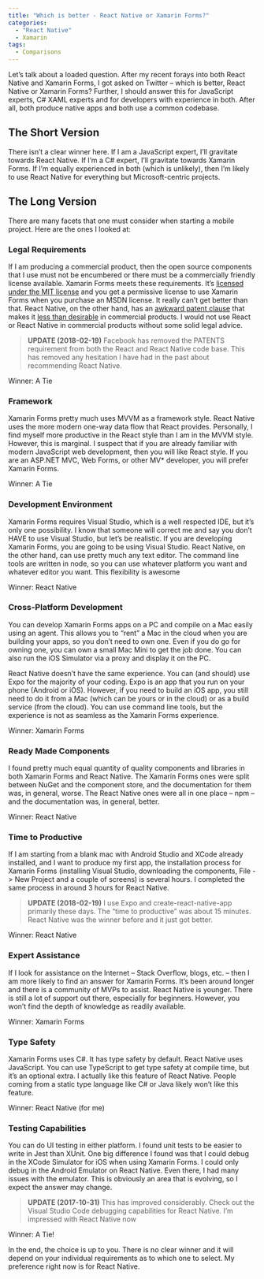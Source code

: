 ```yaml
---
title: "Which is better - React Native or Xamarin Forms?"
categories:
  - "React Native"
  - Xamarin
tags:
  - Comparisons
---
```


Let’s talk about a loaded question.  After my recent forays into both React Native and Xamarin Forms, I got asked on Twitter – which is better, React Native or Xamarin Forms?  Further, I should answer this for JavaScript experts, C# XAML experts and for developers with experience in both.  After all, both produce native apps and both use a common codebase.

## The Short Version

There isn’t a clear winner here.  If I am a JavaScript expert, I’ll gravitate towards React Native.  If I’m a C# expert, I’ll gravitate towards Xamarin Forms.  If I’m equally experienced in both (which is unlikely), then I’m likely to use React Native for everything but Microsoft-centric projects.

## The Long Version

There are many facets that one must consider when starting a mobile project.  Here are the ones I looked at:

### Legal Requirements

If I am producing a commercial product, then the open source components that I use must not be encumbered or there must be a commercially friendly license available.  Xamarin Forms meets these requirements.  It’s [licensed under the MIT license](https://github.com/xamarin/Xamarin.Forms/blob/master/LICENSE) and you get a permissive license to use Xamarin Forms when you purchase an MSDN license.  It really can’t get better than that.  React Native, on the other hand, has an [awkward patent clause](https://github.com/facebook/react/blob/master/PATENTS) that makes it [less than desirable](https://shellmonger.com/2016/08/18/follow-up-to-why-im-leaving-react-behind/) in commercial products.  I would not use React or React Native in commercial products without some solid legal advice.

> **UPDATE (2018-02-19)** Facebook has removed the PATENTS requirement from both the React and React Native code base.  This has removed any hesitation I have had in the past about recommending React Native.

Winner: A Tie

### Framework

Xamarin Forms pretty much uses MVVM as a framework style.  React Native uses the more modern one-way data flow that React provides.  Personally, I find myself more productive in the React style than I am in the MVVM style.  However, this is marginal.  I suspect that if you are already familiar with modern JavaScript web development, then you will like React style.   If you are an ASP.NET MVC, Web Forms, or other MV* developer, you will prefer Xamarin Forms.

Winner: A Tie

### Development Environment

Xamarin Forms requires Visual Studio, which is a well respected IDE, but it’s only one possibility.  I know that someone will correct me and say you don’t HAVE to use Visual Studio, but let’s be realistic.  If you are developing Xamarin Forms, you are going to be using Visual Studio.  React Native, on the other hand, can use pretty much any text editor.  The command line tools are written in node, so you can use whatever platform you want and whatever editor you want.  This flexibility is awesome

Winner: React Native

### Cross-Platform Development

You can develop Xamarin Forms apps on a PC and compile on a Mac easily using an agent.  This allows you to “rent” a Mac in the cloud when you are building your apps, so you don’t need to own one.  Even if you do go for owning one, you can own a small Mac Mini to get the job done.  You can also run the iOS Simulator via a proxy and display it on the PC.

React Native doesn’t have the same experience.  You can (and should) use Expo for the majority of your coding.  Expo is an app that you run on your phone (Android or iOS).  However, if you need to build an iOS app, you still need to do it from a Mac (which can be yours or in the cloud) or as a build service (from the cloud).  You can use command line tools, but the experience is not as seamless as the Xamarin Forms experience.

Winner: Xamarin Forms

### Ready Made Components

I found pretty much equal quantity of quality components and libraries in both Xamarin Forms and React Native.  The Xamarin Forms ones were split between NuGet and the component store, and the documentation for them was, in general, worse.  The React Native ones were all in one place – npm – and the documentation was, in general, better.

Winner: React Native

### Time to Productive

If I am starting from a blank mac with Android Studio and XCode already installed, and I want to produce my first app, the installation process for Xamarin Forms (installing Visual Studio, downloading the components, File -> New Project and a couple of screens) is several hours.  I completed the same process in around 3 hours for React Native.

> **UPDATE (2018-02-19)** I use Expo and create-react-native-app primarily these days.  The “time to productive” was about 15 minutes.  React Native was the winner before and it just got better.

Winner: React Native

### Expert Assistance

If I look for assistance on the Internet – Stack Overflow, blogs, etc. – then I am more likely to find an answer for Xamarin Forms.  It’s been around longer and there is a community of MVPs to assist.  React Native is younger.  There is still a lot of support out there, especially for beginners.  However, you won’t find the depth of knowledge as readily available.

Winner: Xamarin Forms

### Type Safety

Xamarin Forms uses C#.  It has type safety by default.  React Native uses JavaScript.  You can use TypeScript to get type safety at compile time, but it’s an optional extra.  I actually like this feature of React Native.  People coming from a static type language like C# or Java likely won’t like this feature.

Winner: React Native (for me)

### Testing Capabilities

You can do UI testing in either platform.  I found unit tests to be easier to write in Jest than XUnit.    One big difference I found was that I could debug in the XCode Simulator for iOS when using Xamarin Forms.  I could only debug in the Android Emulator on React Native.  Even there, I had many issues with the emulator.  This is obviously an area that is evolving, so I expect the answer may change.

> **UPDATE (2017-10-31)** This has improved considerably.  Check out the Visual Studio Code debugging capabilities for React Native.    I’m impressed with React Native now

Winner: A Tie!

In the end, the choice is up to you.  There is no clear winner and it will depend on your individual requirements as to which one to select.  My preference right now is for React Native.
